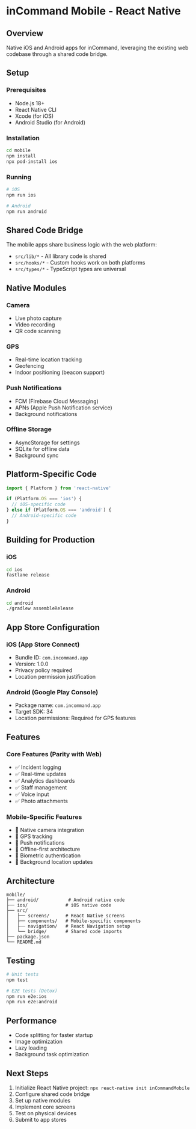 # inCommand Mobile - React Native

## Overview
Native iOS and Android apps for inCommand, leveraging the existing web codebase through a shared code bridge.

## Setup

### Prerequisites
- Node.js 18+
- React Native CLI
- Xcode (for iOS)
- Android Studio (for Android)

### Installation
```bash
cd mobile
npm install
npx pod-install ios
```

### Running
```bash
# iOS
npm run ios

# Android
npm run android
```

## Shared Code Bridge

The mobile apps share business logic with the web platform:
- `src/lib/*` - All library code is shared
- `src/hooks/*` - Custom hooks work on both platforms
- `src/types/*` - TypeScript types are universal

## Native Modules

### Camera
- Live photo capture
- Video recording
- QR code scanning

### GPS
- Real-time location tracking
- Geofencing
- Indoor positioning (beacon support)

### Push Notifications
- FCM (Firebase Cloud Messaging)
- APNs (Apple Push Notification service)
- Background notifications

### Offline Storage
- AsyncStorage for settings
- SQLite for offline data
- Background sync

## Platform-Specific Code

```typescript
import { Platform } from 'react-native'

if (Platform.OS === 'ios') {
  // iOS-specific code
} else if (Platform.OS === 'android') {
  // Android-specific code
}
```

## Building for Production

### iOS
```bash
cd ios
fastlane release
```

### Android
```bash
cd android
./gradlew assembleRelease
```

## App Store Configuration

### iOS (App Store Connect)
- Bundle ID: `com.incommand.app`
- Version: 1.0.0
- Privacy policy required
- Location permission justification

### Android (Google Play Console)
- Package name: `com.incommand.app`
- Target SDK: 34
- Location permissions: Required for GPS features

## Features

### Core Features (Parity with Web)
- ✅ Incident logging
- ✅ Real-time updates
- ✅ Analytics dashboards
- ✅ Staff management
- ✅ Voice input
- ✅ Photo attachments

### Mobile-Specific Features
- 📱 Native camera integration
- 📱 GPS tracking
- 📱 Push notifications
- 📱 Offline-first architecture
- 📱 Biometric authentication
- 📱 Background location updates

## Architecture

```
mobile/
├── android/           # Android native code
├── ios/              # iOS native code
├── src/
│   ├── screens/      # React Native screens
│   ├── components/   # Mobile-specific components
│   ├── navigation/   # React Navigation setup
│   └── bridge/       # Shared code imports
├── package.json
└── README.md
```

## Testing

```bash
# Unit tests
npm test

# E2E tests (Detox)
npm run e2e:ios
npm run e2e:android
```

## Performance

- Code splitting for faster startup
- Image optimization
- Lazy loading
- Background task optimization

## Next Steps

1. Initialize React Native project: `npx react-native init inCommandMobile`
2. Configure shared code bridge
3. Set up native modules
4. Implement core screens
5. Test on physical devices
6. Submit to app stores
